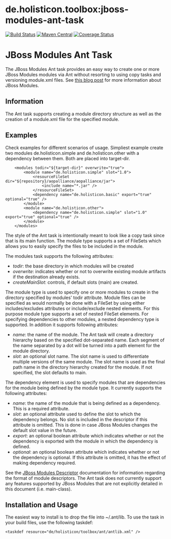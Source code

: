 # de.holisticon.toolbox:jboss-modules-ant-task
[![Build Status](https://secure.travis-ci.org/holisticon/jboss-modules-ant-task.png)](https://travis-ci.org/holisticon/jboss-modules-ant-task)
[![Maven Central](https://maven-badges.herokuapp.com/maven-central/de.holisticon.toolbox/jboss-modules-ant-task/badge.svg)](https://maven-badges.herokuapp.com/maven-central/de.holisticon.toolbox/jboss-modules-ant-task)
[![Coverage Status](https://coveralls.io/repos/holisticon/jboss-modules-ant-task/badge.svg)](https://coveralls.io/r/holisticon/jboss-modules-ant-task)

JBoss Modules Ant Task
======================

The JBoss Modules Ant task provides an easy way to create one or more JBoss Modules modules via Ant without resorting to using copy tasks and 
versioning module.xml files. See [this blog post](http://relation.to/16904.lace) for more information about JBoss Modules.

Information
-----------
The Ant task supports creating a module directory structure as well as the creation of a module.xml file for the specified module. 

Examples
--------
Check examples for different scenarios of usage. Simpliest example create two modules de.holisticon.simple and de.holisticon.other with 
a dependency between them. Both are placed into target-dir. 

		<modules todir="${target-dir}" overwrite="true">
			<module name="de.holisticon.simple" slot="1.0">
				<resourceFileSet dir="${repository}/aopalliance/aopalliance/jar">
					<include name="*.jar" />
				</resourceFileSet>
				<dependency name="de.holisticon.basic" export="true" optional="true" />
			</module>
			<module name="de.holisticon.other">
				<dependency name="de.holisticon.simple" slot="1.0" export="true" optional="true" />
			</module>
		</modules>

The style of the Ant task is intentionally meant to look like a copy task since that is its main function. 
The module type supports a set of FileSets which allows you to easily specify the files to be included in the module.

The modules task supports the following attributes:

* *todir*: the base directory in which modules will be created
* *overwrite*: indicates whether or not to overwrite existing module artifacts if the destination already exists. 
* *createMainSlot*: controls, if default slots (main) are created.

The module type is used to specify one or more modules to create in the directory specified by modules' todir attribute. 
Module files can be specified as would normally be done with a FileSet by using either includes/excludes attributes or include/exclude nested elements. For this 
purpose module type supports a set of nested FileSet elements. For specifying dependencies to other modules, a nested dependency type is supported. In addition it supports following attributes:

* *name*: the name of the module. The Ant task will create a directory hierarchy based on the specified dot-separated name. Each segment of the name separated by a dot will be turned into a path element for the module directory.
* *slot*: an optional slot name. The slot name is used to differentiate multiple versions of the same module. The slot name is used as the final path name in the directory hierarchy created for the module. If not specified, the slot defaults to main.

The dependency element is used to specify modules that are dependencies for the module being defined by the module type. It currently supports the following attributes:

* *name*: the name of the module that is being defined as a dependency. This is a required attribute.
* *slot*: an optional attribute used to define the slot to which the dependency belongs. No slot is included in the descriptor if this attribute is omitted. This is done in case JBoss Modules changes the default slot value in the future.
* *export*: an optional boolean attribute which indicates whether or not the dependency is exported with the module in which the dependency is defined.
* *optional*: an optional boolean attribute which indicates whether or not the dependency is optional. If this attribute is omitted, it has the effect of making dependency required.

See the [JBoss Modules Descriptor](https://docs.jboss.org/author/display/MODULES/Module+descriptors) documentation for information regarding the format of module descriptors. The Ant task does not currently support any features supported by JBoss Modules that are not explicitly detailed in this document (i.e. main-class).

Installation and Usage
----------------------
The easiest way to install is to drop the file into ~/.ant/lib. To use the task in your build files, use the following taskdef:

`<taskdef resource="de/holisticon/toolbox/ant/antlib.xml" />`
